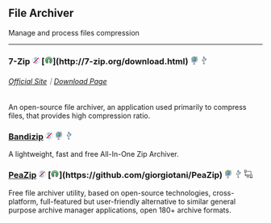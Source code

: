 ## File Archiver

Manage and process files compression

---

### 7-Zip ![](../assets/free.png) [![](../assets/open-source-icon.png "LGPL 2.0@7-zip.org: http://7-zip.org/download.html")](http://7-zip.org/download.html) ![](../assets/earth-globe.png) ![](../assets/usb.png)

###### [Official Site](http://7-zip.org/)｜[Download Page](http://7-zip.org/download.html)

An open-source file archiver, an application used primarily to compress files, that provides high compression ratio.

### [Bandizip](http://www.bandisoft.com/bandizip/) ![](../assets/free.png) ![](../assets/earth-globe.png) ![](../assets/usb.png)

A lightweight, fast and free All-In-One Zip Archiver.

### [PeaZip](http://www.peazip.org/) ![](../assets/free.png) [![](../assets/open-source-icon.png "LGPL 3.0@GitHub: https://github.com/giorgiotani/PeaZip")](https://github.com/giorgiotani/PeaZip) ![](../assets/earth-globe.png) ![](../assets/usb.png) ![](../assets/multi_platform.png)

Free file archiver utility, based on open-source technologies, cross-platform, full-featured but user-friendly alternative to similar general purpose archive manager applications, open 180+ archive formats.

